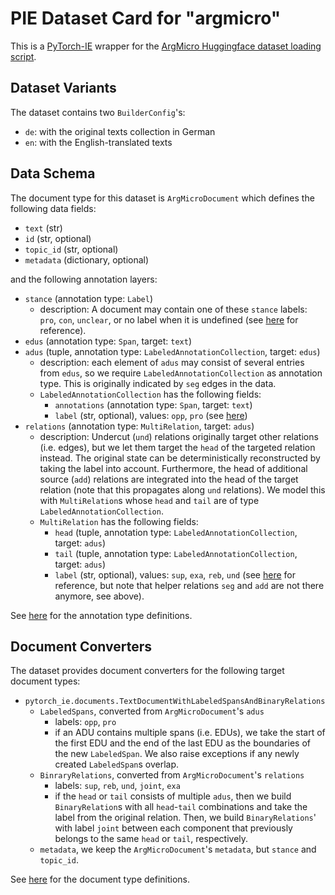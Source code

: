 # PIE Dataset Card for "argmicro"

This is a [PyTorch-IE](https://github.com/ChristophAlt/pytorch-ie) wrapper for the
[ArgMicro Huggingface dataset loading script](https://huggingface.co/datasets/DFKI-SLT/argmicro).

## Dataset Variants

The dataset contains two `BuilderConfig`'s:

- `de`: with the original texts collection in German
- `en`: with the English-translated texts

## Data Schema

The document type for this dataset is `ArgMicroDocument` which defines the following data fields:

- `text` (str)
- `id` (str, optional)
- `topic_id` (str, optional)
- `metadata` (dictionary, optional)

and the following annotation layers:

- `stance` (annotation type: `Label`)
  - description: A document may contain one of these `stance` labels: `pro`, `con`, `unclear`, or no label when it is undefined (see [here](https://huggingface.co/datasets/DFKI-SLT/argmicro/blob/main/argmicro.py#L35) for reference).
- `edus` (annotation type: `Span`, target: `text`)
- `adus` (tuple, annotation type: `LabeledAnnotationCollection`, target: `edus`)
  - description: each element of `adus` may consist of several entries from `edus`, so we require `LabeledAnnotationCollection` as annotation type. This is originally indicated by `seg` edges in the data.
  - `LabeledAnnotationCollection` has the following fields:
    - `annotations` (annotation type: `Span`, target: `text`)
    - `label` (str, optional), values: `opp`, `pro` (see [here](https://huggingface.co/datasets/DFKI-SLT/argmicro/blob/main/argmicro.py#L36))
- `relations` (annotation type: `MultiRelation`, target: `adus`)
  - description: Undercut (`und`) relations originally target other relations (i.e. edges), but we let them target the `head` of the targeted relation instead. The original state can be deterministically reconstructed by taking the label into account. Furthermore, the head of additional source (`add`) relations are integrated into the head of the target relation (note that this propagates along `und` relations). We model this with `MultiRelation`s whose `head` and `tail` are of type `LabeledAnnotationCollection`.
  - `MultiRelation` has the following fields:
    - `head` (tuple, annotation type: `LabeledAnnotationCollection`, target: `adus`)
    - `tail` (tuple, annotation type: `LabeledAnnotationCollection`, target: `adus`)
    - `label` (str, optional), values: `sup`, `exa`, `reb`, `und` (see [here](https://huggingface.co/datasets/DFKI-SLT/argmicro/blob/main/argmicro.py#L37) for reference, but note that helper relations `seg` and `add` are not there anymore, see above).

See [here](https://github.com/ChristophAlt/pytorch-ie/blob/main/src/pytorch_ie/annotations.py) for the annotation type definitions.

## Document Converters

The dataset provides document converters for the following target document types:

- `pytorch_ie.documents.TextDocumentWithLabeledSpansAndBinaryRelations`
  - `LabeledSpans`, converted from `ArgMicroDocument`'s `adus`
    - labels: `opp`, `pro`
    - if an ADU contains multiple spans (i.e. EDUs), we take the start of the first EDU and the end of the last EDU as the boundaries of the new `LabeledSpan`. We also raise exceptions if any newly created `LabeledSpan`s overlap.
  - `BinraryRelations`, converted from `ArgMicroDocument`'s `relations`
    - labels: `sup`, `reb`, `und`, `joint`, `exa`
    - if the `head` or `tail` consists of multiple `adus`, then we build `BinaryRelation`s with all `head`-`tail` combinations and take the label from the original relation. Then, we build `BinaryRelations`' with label `joint` between each component that previously belongs to the same `head` or `tail`, respectively.
  - `metadata`, we keep the `ArgMicroDocument`'s `metadata`, but `stance` and `topic_id`.

See [here](https://github.com/ChristophAlt/pytorch-ie/blob/main/src/pytorch_ie/documents.py) for the document type
definitions.
